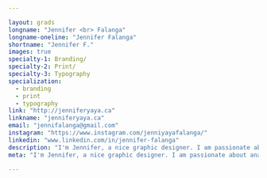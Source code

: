 ```yaml
---

layout: grads
longname: "Jennifer <br> Falanga"
longname-oneline: "Jennifer Falanga"
shortname: "Jennifer F."
images: true
specialty-1: Branding/
specialty-2: Print/
specialty-3: Typography
specialization:
  - branding
  - print
  - typography
link: "http://jenniferyaya.ca"
linkname: "jenniferyaya.ca"
email: "jennifalanga@gmail.com"
instagram: "https://www.instagram.com/jenniyayafalanga/"
linkedin: "www.linkedin.com/in/jennifer-falanga"
description: "I'm Jennifer, a nice graphic designer. I am passionate about analyzing ideas and problems in the pursuit of unique insights and their fundamental truths. Outside of this, I like to chase adventure and read."
meta: "I'm Jennifer, a nice graphic designer. I am passionate about analyzing ideas and problems in the pursuit of unique insights and their fundamental truths. Outside of this, I like to chase adventure and read."

---
```

